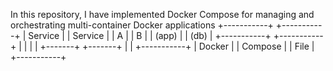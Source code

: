 In this repository, I have implemented Docker Compose for managing and orchestrating multi-container Docker applications
+-----------+       +-----------+
|   Service |       |   Service |
|     A     |       |     B     |
|   (app)   |       |   (db)    |
+-----------+       +-----------+
      |                   |
      |                   |
      +-------+   +-------+
              |   |
        +-----------+
        | Docker    |
        | Compose   |
        |   File    |
        +-----------+

